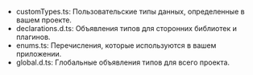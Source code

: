 * customTypes.ts: Пользовательские типы данных, определенные в вашем проекте.
* declarations.d.ts: Объявления типов для сторонних библиотек и плагинов.
* enums.ts: Перечисления, которые используются в вашем приложении.
* global.d.ts: Глобальные объявления типов для всего проекта.